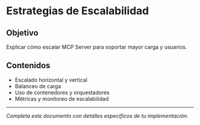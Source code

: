 # Estrategias de Escalabilidad

## Objetivo
Explicar cómo escalar MCP Server para soportar mayor carga y usuarios.

## Contenidos
- Escalado horizontal y vertical
- Balanceo de carga
- Uso de contenedores y orquestadores
- Métricas y monitoreo de escalabilidad

---
*Completa este documento con detalles específicos de tu implementación.*